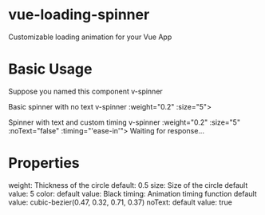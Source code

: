 # vue-loading-spinner
Customizable loading animation for your Vue App

# Basic Usage

Suppose you named this component v-spinner

 Basic spinner with no text
 v-spinner :weight="0.2" :size="5"></v-spinner>

 Spinner with text and custom timing
 v-spinner :weight="0.2" :size="5" :noText="false" :timing="'ease-in'">
    <span>Waiting for response...</span>
 </v-spinner>

# Properties
weight: 
  Thickness of the circle
  default: 0.5
size: 
  Size of the circle
  default value: 5 
color:
  default value: Black
timing: 
  Animation timing function
  default value: cubic-bezier(0.47, 0.32, 0.71, 0.37)
noText: 
  default value: true

